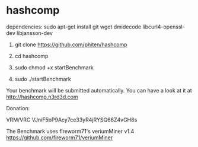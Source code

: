# hashcomp

dependencies: sudo apt-get install git wget dmidecode libcurl4-openssl-dev libjansson-dev

1. git clone https://github.com/phiten/hashcomp

2. cd hashcomp

3. sudo chmod +x startBenchmark

4. sudo ./startBenchmark

Your benchmark will be submitted automatically. You can have a look at it at http://hashcomp.n3rd3d.com

Donation:

VRM/VRC VJniF5bP9Acy7ce33yR4jRYSQ66Z4vGH8s


The Benchmark uses fireworm71's veriumMiner v1.4 https://github.com/fireworm71/veriumMiner